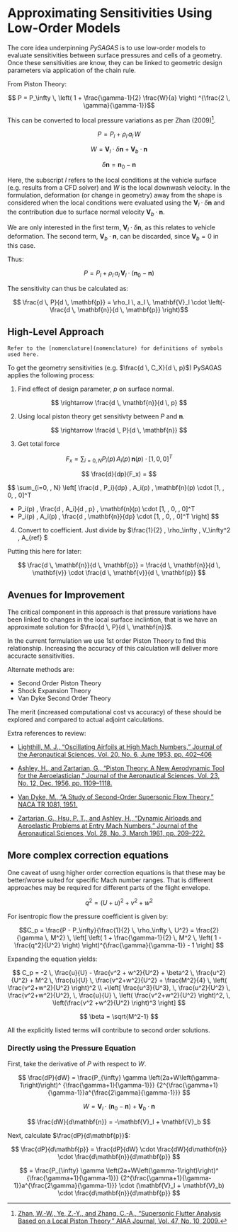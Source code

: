 # Approximating Sensitivities Using Low-Order Models
The core idea underpinning *PySAGAS* is to use low-order models
to evaluate sensitivities between surface pressures and cells of
a geometry. Once these sensitivities are know, they can be linked 
to geometric design parameters via application of the chain rule.


From Piston Theory:

$$ P = P_\infty \, \left( 1 + \frac{\gamma-1}{2} \frac{W}{a} \right) 
^{\frac{2 \, \gamma}{\gamma-1}}$$

This can be converted to local pressure variations as per Zhan (2009)[^1].

$$ P = P_l + \rho_l \, a_l \, W$$

$$ W = \mathbf{V}_l \cdot \delta \mathbf{n} + \mathbf{V}_b \cdot \mathbf{n} $$

$$ \delta \mathbf{n} = \mathbf{n}_0 - \mathbf{n} $$

Here, the subscript $l$ refers to the local conditions at the vehicle surface 
(e.g. results from a CFD solver) and $W$ is the local downwash velocity.
In the formulation, deformation (or change in geometry) away 
from the shape is considered when the local conditions were evaluated 
using the $\mathbf{V}_l \cdot \delta \mathbf{n}$ and the contribution 
due to surface normal velocity $\mathbf{V}_b \cdot \mathbf{n}$.

We are only interested in the first term, $\mathbf{V}_l \cdot \delta 
\mathbf{n}$, as this relates to vehicle deformation. The second term, 
$\mathbf{V}_b \cdot \mathbf{n}$, can be discarded, since 
$\mathbf{V}_b = 0$ in this case.

Thus:

$$ P = P_l + \rho_l \, a_l \, \mathbf{V}_l \cdot \left( \mathbf{n}_0 - \mathbf{n} \right)$$


The sensitivity can thus be calculated as:

$$ \frac{d \, P}{d \, \mathbf{p}} = \rho_l \, a_l \, \mathbf{V}_l \cdot  \left(- \frac{d \, \mathbf{n}}{d \, \mathbf{p}} \right)$$






[^1]: [Zhan, W.-W., Ye, Z.-Y., and Zhang, C.-A., “Supersonic Flutter 
Analysis Based on a Local Piston Theory,” AIAA Journal, Vol. 47, 
No. 10, 2009.](https://arc.aiaa.org/doi/10.2514/1.37750)



## High-Level Approach

```{tip}
Refer to the [nomenclature](nomenclature) for definitions of symbols used here.
```

To get the geometry sensitivities (e.g. $\frac{d \, C_X}{d \, p}$) PySAGAS applies 
the following process:

1. Find effect of design parameter, $p$ on surface normal. 

$$ \rightarrow \frac{d \, \mathbf{n}}{d \, p} $$

2. Using local piston theory get sensitivty between $P$ and $\mathbf{n}$.

$$ \rightarrow \frac{d \, P}{d \, \mathbf{n}} $$

3. Get total force 

$$ F_x = \sum_{i=0, \, N} P_i(p) \, A_i(p) \, \mathbf{n}(p) \cdot 
[1, \, 0, \, 0]^T $$

$$ \frac{d}{dp}(F_x) = $$

$$
\sum_{i=0, \, N} \left[ \frac{d \, P_i}{dp} \, A_i(p) \, 
\mathbf{n}(p) \cdot [1, \, 0, \, 0]^T 
+ P_i(p) \, \frac{d \, A_i}{d \, p} \, \mathbf{n}(p) \cdot [1, \, 0, \, 0]^T
+ P_i(p) \, A_i(p) \, \frac{d \, \mathbf{n}}{dp} \cdot [1, \, 0, \, 0]^T
\right] 
$$


4. Convert to coefficient. 
Just divide by $\frac{1}{2} \, \rho_\infty \, V_\infty^2 \, A_{ref} $ 

Putting this here for later:

$$ \frac{d \, \mathbf{n}}{d \, \mathbf{p}} = \frac{d \, \mathbf{n}}{d \, \mathbf{v}} \cdot \frac{d \, \mathbf{v}}{d \, \mathbf{p}} $$



## Avenues for Improvement
The critical component in this approach is that pressure variations have 
been linked to changes in the local surface inclintion, that is we have 
an approximate solution for $\frac{d \, P}{d \, \mathbf{n}}$. 

In the current formulation we use 1st order Piston Theory to find this 
relationship. Increasing the accuracy of this calculation will deliver 
more accuracte sensitivities. 

Alternate methods are:
- Second Order Piston Theory
- Shock Expansion Theory
- Van Dyke Second Order Theory

The merit (increased computational cost vs accuracy) of these should be 
explored and compared to actual adjoint calculations. 


Extra references to review:

- [Lighthill, M. J., “Oscillating Airfoils at High Mach Numbers,” Journal of the Aeronautical Sciences, Vol. 20, No. 6, June 1953, pp. 402–406](https://arc.aiaa.org/doi/abs/10.2514/8.2657?journalCode=jans)

- [Ashley, H., and Zartarian, G., “Piston Theory: A New Aerodynamic Tool for the Aeroelastician,” Journal of the Aeronautical Sciences, Vol. 23, No. 12, Dec. 1956, pp. 1109–1118.](https://arc.aiaa.org/doi/abs/10.2514/8.3740)

- [Van Dyke, M., “A Study of Second-Order Supersonic Flow Theory,” NACA TR 1081, 1951.](https://thesis.library.caltech.edu/10587/1/van-dyke-milton-1949-thesis.pdf)

- [Zartarian, G., Hsu, P. T., and Ashley, H., “Dynamic Airloads and Aeroelastic Problems at Entry Mach Numbers,” Journal of the Aeronautical Sciences, Vol. 28, No. 3, March 1961, pp. 209–222.](https://arc.aiaa.org/doi/10.2514/8.8927)


## More complex correction equations

One caveat of usng higher order correction equations is that these may 
be better/worse suited for specific Mach number ranges. That is different 
approaches may be required for different parts of the flight envelope. 

$$ q^2 = (U+u)^2 + v^2 + w^2 $$

For isentropic flow the pressure coefficient is given by:

$$C_p = \frac{P - P_\infty}{\frac{1}{2} \, \rho_\infty \, U^2} = 
\frac{2}{\gamma \, M^2} \, \left[ \left( 1 + \frac{\gamma-1}{2} \, M^2 \, \left( 1 - 
\frac{q^2}{U^2} \right) \right)^{\frac{\gamma}{\gamma-1}} - 1 \right] $$

Expanding the equation yields:

$$
C_p = -2 \, \frac{u}{U} - \frac{v^2 + w^2}{U^2} + \beta^2 \, \frac{u^2}{U^2} + 
M^2 \, \frac{u}{U} \, \frac{v^2+w^2}{U^2} + \frac{M^2}{4} \, 
\left( \frac{v^2+w^2}{U^2} \right)^2 
\\
+\left[ \frac{u^3}{U^3}, \, \frac{u^2}{U^2} \, 
\frac{v^2+w^2}{U^2}, \, \frac{u}{U} \, \left( \frac{v^2+w^2}{U^2} \right)^2, \, 
\left(\frac{v^2 +w^2}{U^2} \right)^3 \right] 
$$

$$
\beta = \sqrt{M^2-1}
$$

All the explicitly listed terms will contribute to second order solutions. 


### Directly using the Pressure Equation

First, take the derivative of $P$ with respect to $W$.

$$ \frac{dP}{dW} = \frac{P_{\infty} \gamma \left(2a+W\left(\gamma-1\right)\right)^
{\frac{\gamma+1}{\gamma-1}}}
{2^{\frac{\gamma+1}{\gamma-1}}a^{\frac{2\gamma}{\gamma-1}}} $$


$$ W = \mathbf{V}_l \cdot (\mathbf{n}_0 - \mathbf{n}) + \mathbf{V}_b \cdot \mathbf{n}$$

$$ \frac{dW}{d\mathbf{n}} = -\mathbf{V}_l + \mathbf{V}_b $$


Next, calculate $\frac{dP}{d\mathbf{p}}$:


$$ \frac{dP}{d\mathbf{p}} = \frac{dP}{dW} \cdot \frac{dW}{d\mathbf{n}} \cdot \frac{d\mathbf{n}}{d\mathbf{p}} $$

$$ = \frac{P_{\infty} \gamma \left(2a+W\left(\gamma-1\right)\right)^
{\frac{\gamma+1}{\gamma-1}}}
{2^{\frac{\gamma+1}{\gamma-1}}a^{\frac{2\gamma}{\gamma-1}}}
\cdot
(\mathbf{V}_l + \mathbf{V}_b) 
\cdot 
\frac{d\mathbf{n}}{d\mathbf{p}}
$$


